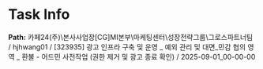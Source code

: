 # Task Info

**Path:** 카페24(주)\본사사업장\[CG]MI본부\마케팅센터\성장전략그룹\그로스파트너팀 / hjhwang01 / [323935] 광고 인프라 구축 및 운영 _ 예외 관리 및 대면_민감 협의 영역 _ 환불 - 어드민 사전작업 (권한 제거 및 광고 종료 확인) / 2025-09-01_00-00-00

